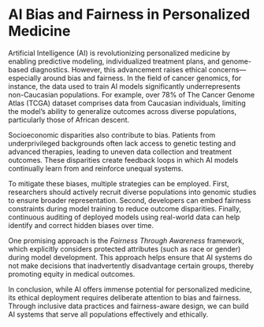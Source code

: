 # AI Bias and Fairness in Personalized Medicine

Artificial Intelligence (AI) is revolutionizing personalized medicine by enabling predictive modeling, individualized treatment plans, and genome-based diagnostics. However, this advancement raises ethical concerns—especially around bias and fairness. In the field of cancer genomics, for instance, the data used to train AI models significantly underrepresents non-Caucasian populations. For example, over 78% of The Cancer Genome Atlas (TCGA) dataset comprises data from Caucasian individuals, limiting the model’s ability to generalize outcomes across diverse populations, particularly those of African descent.

Socioeconomic disparities also contribute to bias. Patients from underprivileged backgrounds often lack access to genetic testing and advanced therapies, leading to uneven data collection and treatment outcomes. These disparities create feedback loops in which AI models continually learn from and reinforce unequal systems.

To mitigate these biases, multiple strategies can be employed. First, researchers should actively recruit diverse populations into genomic studies to ensure broader representation. Second, developers can embed fairness constraints during model training to reduce outcome disparities. Finally, continuous auditing of deployed models using real-world data can help identify and correct hidden biases over time.

One promising approach is the *Fairness Through Awareness* framework, which explicitly considers protected attributes (such as race or gender) during model development. This approach helps ensure that AI systems do not make decisions that inadvertently disadvantage certain groups, thereby promoting equity in medical outcomes.

In conclusion, while AI offers immense potential for personalized medicine, its ethical deployment requires deliberate attention to bias and fairness. Through inclusive data practices and fairness-aware design, we can build AI systems that serve all populations effectively and ethically.

